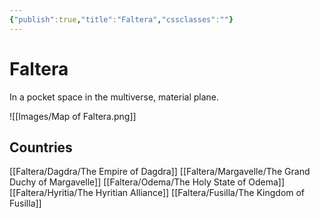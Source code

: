 ```yaml
---
{"publish":true,"title":"Faltera","cssclasses":""}
---
```



# Faltera

In a pocket space in the multiverse, material plane.

![[Images/Map of Faltera.png]]

## Countries

[[Faltera/Dagdra/The Empire of Dagdra]]
[[Faltera/Margavelle/The Grand Duchy of Margavelle]]
[[Faltera/Odema/The Holy State of Odema]]
[[Faltera/Hyritia/The Hyritian Alliance]]
[[Faltera/Fusilla/The Kingdom of Fusilla]]
